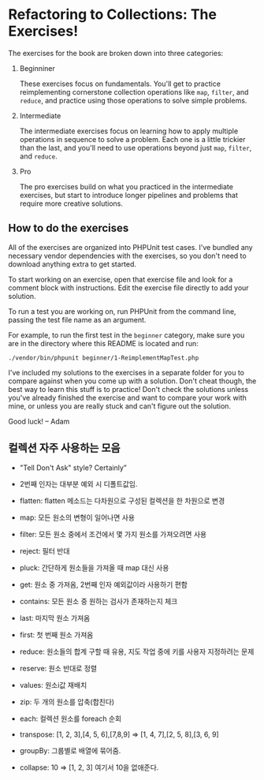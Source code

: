 # Refactoring to Collections: The Exercises!

The exercises for the book are broken down into three categories:

1. Beginniner

    These exercises focus on fundamentals. You'll get to practice reimplementing cornerstone collection operations like `map`, `filter`, and `reduce`, and practice using those operations to solve simple problems.

2. Intermediate

    The intermediate exercises focus on learning how to apply multiple operations in sequence to solve a problem. Each one is a little trickier than the last, and you'll need to use operations beyond just `map`, `filter`, and `reduce`.

3. Pro
    
    The pro exercises build on what you practiced in the intermediate exercises, but start to introduce longer pipelines and problems that require more creative solutions.

## How to do the exercises

All of the exercises are organized into PHPUnit test cases. I've bundled any necessary vendor dependencies with the exercises, so you don't need to download anything extra to get started.

To start working on an exercise, open that exercise file and look for a comment block with instructions. Edit the exercise file directly to add your solution.

To run a test you are working on, run PHPUnit from the command line, passing the test file name as an argument.

For example, to run the first test in the `beginner` category, make sure you are in the directory where this README is located and run:

```
./vendor/bin/phpunit beginner/1-ReimplementMapTest.php
```

I've included my solutions to the exercises in a separate folder for you to compare against when you come up with a solution. Don't cheat though, the best way to learn this stuff is to practice! Don't check the solutions unless you've already finished the exercise and want to compare your work with mine, or unless you are really stuck and can't figure out the solution.

Good luck!
– Adam

## 컬렉션 자주 사용하는 모음

* "Tell Don't Ask" style? Certainly”
* 2번째 인자는 대부분 예외 시 디폴트값임.

* flatten: flatten 메소드는 다차원으로 구성된 컬렉션을 한 차원으로 변경
* map: 모든 원소의 변형이 일어나면 사용
* filter:  모든 원소 중에서 조건에서 몇 가지 원소를 가져오려면 사용
* reject: 필터 반대
* pluck: 간단하게 원소들을 가져올 때 map 대신 사용
* get: 원소 중 가져옴, 2번째 인자 예외값이라 사용하기 편함
* contains: 모든 원소 중 원하는 검사가 존재하는지 체크
* last: 마지막 원소 가져옴
* first: 첫 번째 원소 가져옴
* reduce: 원소들의 합계 구할 때 유용, 지도 작업 중에 키를 사용자 지정하려는 문제
* reserve: 원소 반대로 정렬
* values: 원소i값 재배치
* zip: 두 개의 원소를 압축(합친다)
* each: 컬렉션 원소를 foreach 순회
* transpose: [1, 2, 3],[4, 5, 6],[7,8,9] => [1, 4, 7],[2, 5, 8],[3, 6, 9]
* groupBy: 그룹별로 배열에 묶어줌.
* collapse: 10 => [1, 2, 3] 여기서 10을 없애준다.
